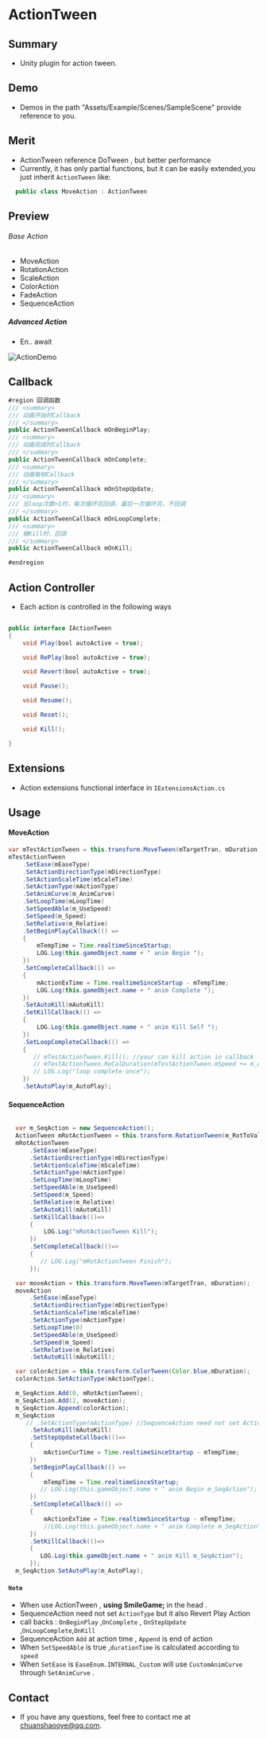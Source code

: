 # ActionTween

## Summary
- Unity plugin for action tween.

## Demo
- Demos in the path "Assets/Example/Scenes/SampleScene" provide reference to you.

## Merit
- ActionTween reference DoTween , but better performance
- Currently, it has only partial functions, but it can be easily extended,you just inherit `ActionTween` like:
```Java
  public class MoveAction : ActionTween
```

## Preview
###### Base Action
- MoveAction
- RotationAction
- ScaleAction
- ColorAction
- FadeAction
- SequenceAction

##### Advanced Action
- En.. await

![ActionDemo](./ReadMe_Image/ActionTween.gif)

## Callback

```Java
#region 回调函数
/// <summary>
/// 动画开始时Callback
/// </summary>
public ActionTweenCallback mOnBeginPlay;
/// <summary>
/// 动画完成时Callback
/// </summary>
public ActionTweenCallback mOnComplete;
/// <summary>
/// 动画每帧Callback
/// </summary>
public ActionTweenCallback mOnStepUpdate;
/// <summary>
/// 当loop次数>1时，每次循环完回调，最后一次循环完，不回调
/// </summary>
public ActionTweenCallback mOnLoopComplete;
/// <summary>
/// 被Kill时，回调
/// </summary>
public ActionTweenCallback mOnKill;

#endregion
```

## Action Controller

- Each action is controlled in the following ways

```Java

public interface IActionTween
{
    void Play(bool autoActive = true);

    void RePlay(bool autoActive = true);

    void Revert(bool autoActive = true);

    void Pause();

    void Resume();

    void Reset();

    void Kill();

}

```
## Extensions

- Action extensions functional interface in `IExtensionsAction.cs`

## Usage
#### MoveAction
```Java
var mTestActionTween = this.transform.MoveTween(mTargetTran, mDuration);
mTestActionTween
    .SetEase(mEaseType)
    .SetActionDirectionType(mDirectionType)
    .SetActionScaleTime(mScaleTime)
    .SetActionType(mActionType)
    .SetAnimCurve(m_AnimCurve)
    .SetLoopTime(mLoopTime)
    .SetSpeedAble(m_UseSpeed)
    .SetSpeed(m_Speed)
    .SetRelative(m_Relative)
    .SetBeginPlayCallback(() =>
    {
        mTempTime = Time.realtimeSinceStartup;
        LOG.Log(this.gameObject.name + " anim Begin ");
    })
    .SetCompleteCallback(() =>
    {
        mActionExTime = Time.realtimeSinceStartup - mTempTime;
        LOG.Log(this.gameObject.name + " anim Complete ");
    })
    .SetAutoKill(mAutoKill)
    .SetKillCallback(() =>
    {
        LOG.Log(this.gameObject.name + " anim Kill Self ");
    })
    .SetLoopCompleteCallback(() =>
    {
       // mTestActionTween.Kill(); //your can kill action in callback
       // mTestActionTween.ReCalDuration(mTestActionTween.mSpeed += m_AddSpeed);
       // LOG.Log("loop complete once");
    })
    .SetAutoPlay(m_AutoPlay);
```

#### SequenceAction
```Java

  var m_SeqAction = new SequenceAction();
  ActionTween mRotActionTween = this.transform.RotationTween(m_RotToValue, mDuration, m_RotModle);
  mRotActionTween
      .SetEase(mEaseType)
      .SetActionDirectionType(mDirectionType)
      .SetActionScaleTime(mScaleTime)
      .SetActionType(mActionType)
      .SetLoopTime(mLoopTime)
      .SetSpeedAble(m_UseSpeed)
      .SetSpeed(m_Speed)
      .SetRelative(m_Relative)
      .SetAutoKill(mAutoKill)
      .SetKillCallback(()=>
      {
          LOG.Log("mRotActionTween Kill");
      })
      .SetCompleteCallback(()=>
      {
         // LOG.Log("mRotActionTween Finish");
      });

  var moveAction = this.transform.MoveTween(mTargetTran, mDuration);
  moveAction
      .SetEase(mEaseType)
      .SetActionDirectionType(mDirectionType)
      .SetActionScaleTime(mScaleTime)
      .SetActionType(mActionType)
      .SetLoopTime(0)
      .SetSpeedAble(m_UseSpeed)
      .SetSpeed(m_Speed)
      .SetRelative(m_Relative)
      .SetAutoKill(mAutoKill);

  var colorAction = this.transform.ColorTween(Color.blue,mDuration);
  colorAction.SetActionType(mActionType);

  m_SeqAction.Add(0, mRotActionTween);
  m_SeqAction.Add(2, moveAction);
  m_SeqAction.Append(colorAction);
  m_SeqAction
     // .SetActionType(mActionType) //SequenceAction need not set ActionType
      .SetAutoKill(mAutoKill)
      .SetStepUpdateCallback(()=>
      {
          mActionCurTime = Time.realtimeSinceStartup - mTempTime;
      })
      .SetBeginPlayCallback(() =>
      {
          mTempTime = Time.realtimeSinceStartup;
         // LOG.Log(this.gameObject.name + " anim Begin m_SeqAction");
      })
      .SetCompleteCallback(() =>
      {
          mActionExTime = Time.realtimeSinceStartup - mTempTime;
          //LOG.Log(this.gameObject.name + " anim Complete m_SeqAction");
      })
      .SetKillCallback(()=>
      {
         LOG.Log(this.gameObject.name + " anim Kill m_SeqAction");
      });
  m_SeqAction.SetAutoPlay(m_AutoPlay);

```


#### `Note`
* When use ActionTween , **using SmileGame;** in the head .
* SequenceAction need not set `ActionType` but it also Revert Play Action
* call backs : `OnBeginPlay` ,`OnComplete` , `OnStepUpdate` ,`OnLoopComplete`,`OnKill`
* SequenceAction `Add` at action time , `Append` is end of action
* When `SetSpeedAble` is true ,`durationTime` is calculated according to `speed`
* When `SetEase` is `EaseEnum.INTERNAL_Custom` will use `CustomAnimCurve` through `SetAnimCurve` .

## Contact
- If you have any questions, feel free to contact me at chuanshaooye@qq.com.
